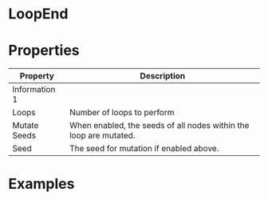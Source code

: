 # LoopEnd





# Properties


| Property | Description| 
| -------- | -----------|
| Information 1 |  |
| Loops | Number of loops to perform |
| Mutate Seeds | When enabled, the seeds of all nodes within the loop are mutated. |
| Seed | The seed for mutation if enabled above. |




# Examples
